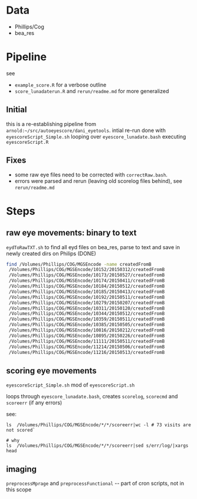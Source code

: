 # Data
- Phillips/Cog
- bea_res

# Pipeline

see 
* `example_score.R` for a verbose outline
* `score_lunadaterun.R` and `rerun/readme.md` for more generalized


## Initial
this is a re-establishing pipeline from `arnold:~/src/autoeyescore/dani_eyetools`.
intial re-run done with `eyescoreScript_Simple.sh` looping over `eyescore_lunadate.bash` executing `eyescoreScript.R`

## Fixes
* some raw eye files need to be corrected with `correctRaw.bash`.
* errors were parsed and rerun (leaving old scorelog files behind), see `rerun/readme.md`



# Steps
## raw eye movements: binary to text
 `eydToRawTXT.sh` to find all eyd files on bea_res, parse to text and save in newly created dirs on Philips (DONE)
```bash
find /Volumes/Phillips/COG/MGSEncode -name createdFromB                 
 /Volumes/Phillips/COG/MGSEncode/10152/20150312/createdFromB
 /Volumes/Phillips/COG/MGSEncode/10173/20150527/createdFromB
 /Volumes/Phillips/COG/MGSEncode/10174/20150411/createdFromB
 /Volumes/Phillips/COG/MGSEncode/10184/20150512/createdFromB
 /Volumes/Phillips/COG/MGSEncode/10185/20150413/createdFromB
 /Volumes/Phillips/COG/MGSEncode/10192/20150511/createdFromB
 /Volumes/Phillips/COG/MGSEncode/10279/20150207/createdFromB
 /Volumes/Phillips/COG/MGSEncode/10311/20150120/createdFromB
 /Volumes/Phillips/COG/MGSEncode/10344/20150512/createdFromB
 /Volumes/Phillips/COG/MGSEncode/10359/20150511/createdFromB
 /Volumes/Phillips/COG/MGSEncode/10385/20150505/createdFromB
 /Volumes/Phillips/COG/MGSEncode/10816/20150212/createdFromB
 /Volumes/Phillips/COG/MGSEncode/10895/20150226/createdFromB
 /Volumes/Phillips/COG/MGSEncode/11111/20150511/createdFromB
 /Volumes/Phillips/COG/MGSEncode/11214/20150506/createdFromB
 /Volumes/Phillips/COG/MGSEncode/11216/20150513/createdFromB

```

## scoring eye movements
`eyescoreScript_Simple.sh` mod of `eyescoreScript.sh`

loops through `eyescore_lunadate.bash`, creates `scorelog`, `scorecmd` and `scoreerr` (if any errors)

see:
```
ls  /Volumes/Phillips/COG/MGSEncode/*/*/scoreerr|wc -l # 73 visits are not scored`

# why
ls  /Volumes/Phillips/COG/MGSEncode/*/*/scoreerr|sed s/err/log/|xargs head
```

## imaging
 `preprocessMprage` and `preprocessFunctional` -- part of cron scripts, not in this scope
